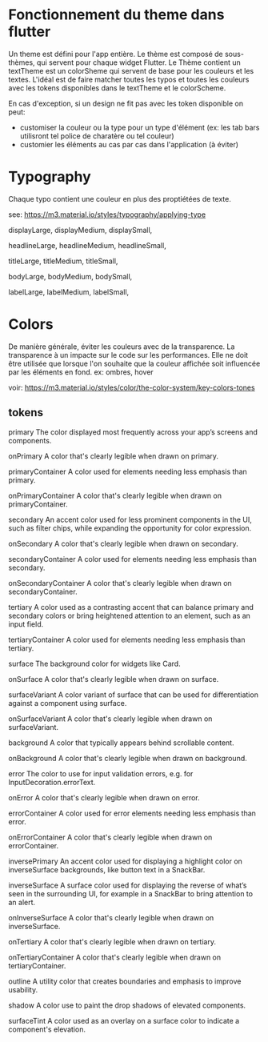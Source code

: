 # Fonctionnement du theme dans flutter

Un theme est défini pour l'app entière.
Le thème est composé de sous-thèmes, qui servent pour chaque widget Flutter.
Le Thème contient un textTheme est un colorSheme qui servent de base pour les couleurs et les textes.
L'idéal est de faire matcher toutes les typos et toutes les couleurs avec les tokens disponibles dans le textTheme et le colorScheme.

En cas d'exception, si un design ne fit pas avec les token disponible on peut:
  - customiser la couleur ou la type pour un type d'élément (ex: les tab bars utilisront tel police de charatère ou tel couleur)
  - customier les éléments au cas par cas dans l'application (à éviter)


# Typography
Chaque typo contient une couleur en plus des proptiétées de texte.

see: https://m3.material.io/styles/typography/applying-type

displayLarge,
displayMedium,
displaySmall,

headlineLarge,
headlineMedium,
headlineSmall,

titleLarge,
titleMedium,
titleSmall,

bodyLarge,
bodyMedium,
bodySmall,

labelLarge,
labelMedium,
labelSmall,


# Colors
De manière générale, éviter les couleurs avec de la transparence.
La transparence à un impacte sur le code sur les performances. Elle ne doit être utilisée que lorsque l'on souhaite que la couleur affichée soit influencée par les éléments en fond.
ex: ombres, hover

voir: https://m3.material.io/styles/color/the-color-system/key-colors-tones

## tokens

primary
The color displayed most frequently across your app’s screens and components.

onPrimary
A color that's clearly legible when drawn on primary.

primaryContainer
A color used for elements needing less emphasis than primary.

onPrimaryContainer
A color that's clearly legible when drawn on primaryContainer.

secondary
An accent color used for less prominent components in the UI, such as filter chips, while expanding the opportunity for color expression.

onSecondary
A color that's clearly legible when drawn on secondary.

secondaryContainer
A color used for elements needing less emphasis than secondary.

onSecondaryContainer
A color that's clearly legible when drawn on secondaryContainer.

tertiary
A color used as a contrasting accent that can balance primary and secondary colors or bring heightened attention to an element, such as an input field.

tertiaryContainer
A color used for elements needing less emphasis than tertiary.

surface
The background color for widgets like Card.

onSurface
A color that's clearly legible when drawn on surface.

surfaceVariant
A color variant of surface that can be used for differentiation against a component using surface.

onSurfaceVariant
A color that's clearly legible when drawn on surfaceVariant.

background
A color that typically appears behind scrollable content.

onBackground
A color that's clearly legible when drawn on background.

error
The color to use for input validation errors, e.g. for InputDecoration.errorText.

onError
A color that's clearly legible when drawn on error.

errorContainer
A color used for error elements needing less emphasis than error.

onErrorContainer
A color that's clearly legible when drawn on errorContainer.

inversePrimary
An accent color used for displaying a highlight color on inverseSurface backgrounds, like button text in a SnackBar.

inverseSurface
A surface color used for displaying the reverse of what’s seen in the surrounding UI, for example in a SnackBar to bring attention to an alert.

onInverseSurface
A color that's clearly legible when drawn on inverseSurface.

onTertiary
A color that's clearly legible when drawn on tertiary.

onTertiaryContainer
A color that's clearly legible when drawn on tertiaryContainer.

outline
A utility color that creates boundaries and emphasis to improve usability.

shadow
A color use to paint the drop shadows of elevated components.

surfaceTint
A color used as an overlay on a surface color to indicate a component's elevation.





